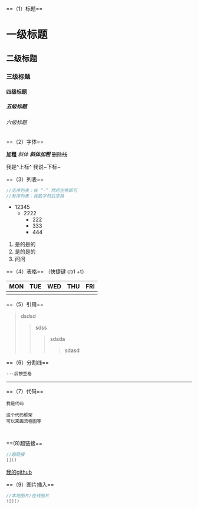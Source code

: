 ==（1）标题==

# 一级标题

## 二级标题
### 三级标题
#### 四级标题
##### 五级标题
###### 六级标题

==（2）字体==

**加粗**
*斜体*
***斜体加粗***
~~删除线~~

我是^上标^
我说~下标~

==（3）列表==

```java
//无序列表：按 “-” 然后空格即可
//有序列表：按数字然后空格
```



+ 12345
  + 2222
    + 222
    + 333
    + 444

1. 是的是的
2. 是的是的
3. 问问

==（4）表格== （快捷键 ctrl +t）

| MON  | TUE  | WED  | THU  | FRI  |
| ---- | ---- | ---- | ---- | ---- |
|      |      |      |      |      |

==（5）引用==

> dsdsd
> > sdss
> > > sdada
> > >
> > > > sdasd

==（6）分割线==

```java
---后按空格
```



-------------------

==（7）代码==

`我是代码`

```
这个代码框架
可以来画流程图等
```

```java



```

==(8)超链接==

```java
//超链接
[]()
```



[我的github](https://github.com/wdbkf)

==（9）图片插入==

```java
//本地图片/在线图片
![]()
```



![]()
